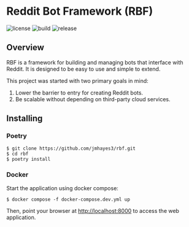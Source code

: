 # Reddit Bot Framework (RBF)

![license](https://img.shields.io/github/license/jmhayes3/rbf)
![build](https://github.com/jmhayes3/rbf/actions/workflows/build.yml/badge.svg)
![release](https://img.shields.io/github/v/release/jmhayes3/rbf?display_name=tag&sort=semver)

## Overview

RBF is a framework for building and managing bots that interface with Reddit. It is designed to be easy to use and simple to extend.

This project was started with two primary goals in mind:

1. Lower the barrier to entry for creating Reddit bots.
2. Be scalable without depending on third-party cloud services.

## Installing

### Poetry

    $ git clone https://github.com/jmhayes3/rbf.git
    $ cd rbf
    $ poetry install

### Docker

Start the application using docker compose:

    $ docker compose -f docker-compose.dev.yml up

Then, point your browser at <http://localhost:8000> to access the web application. 
